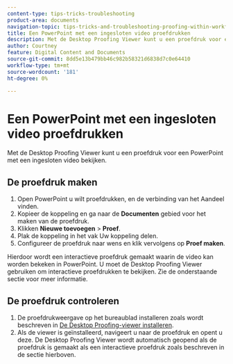 ```yaml
---
content-type: tips-tricks-troubleshooting
product-area: documents
navigation-topic: tips-tricks-and-troubleshooting-proofing-within-workfront
title: Een PowerPoint met een ingesloten video proefdrukken
description: Met de Desktop Proofing Viewer kunt u een proefdruk voor een PowerPoint met een ingesloten video bekijken.
author: Courtney
feature: Digital Content and Documents
source-git-commit: 8dd5e13b479bb46c982b58321d6838d7c0e64410
workflow-type: tm+mt
source-wordcount: '181'
ht-degree: 0%

---
```



# Een PowerPoint met een ingesloten video proefdrukken

Met de Desktop Proofing Viewer kunt u een proefdruk voor een PowerPoint met een ingesloten video bekijken.

## De proefdruk maken

1. Open PowerPoint u wilt proefdrukken, en de verbinding van het Aandeel vinden.
1. Kopieer de koppeling en ga naar de **Documenten** gebied voor het maken van de proefdruk.
1. Klikken **Nieuwe toevoegen** > **Proef**.
1. Plak de koppeling in het vak Uw koppeling delen.
1. Configureer de proefdruk naar wens en klik vervolgens op **Proef maken**.

Hierdoor wordt een interactieve proefdruk gemaakt waarin de video kan worden bekeken in PowerPoint. U moet de Desktop Proofing Viewer gebruiken om interactieve proefdrukken te bekijken. Zie de onderstaande sectie voor meer informatie.

## De proefdruk controleren

1. De proefdrukweergave op het bureaublad installeren zoals wordt beschreven in [De Desktop Proofing-viewer installeren](/help/quicksilver/review-and-approve-work/proofing/use-the-desktop-proofing-viewer/installing-desktop-proofing-viewer.md).
1. Als de viewer is geïnstalleerd, navigeert u naar de proefdruk en opent u deze. De Desktop Proofing Viewer wordt automatisch geopend als de proefdruk is gemaakt als een interactieve proefdruk zoals beschreven in de sectie hierboven.
